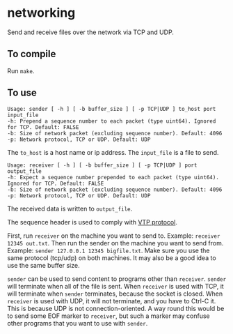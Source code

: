 # networking
Send and receive files over the network via TCP and UDP. 

## To compile

Run `make`.

## To use

```
Usage: sender [ -h ] [ -b buffer_size ] [ -p TCP|UDP ] to_host port input_file
-h: Prepend a sequence number to each packet (type uint64). Ignored for TCP. Default: FALSE
-b: Size of network packet (excluding sequence number). Default: 4096
-p: Network protocol, TCP or UDP. Default: UDP
```

The `to_host` is a host name or ip address. The `input_file` is a file to send.
```
Usage: receiver [ -h ] [ -b buffer_size ] [ -p TCP|UDP ] port output_file
-h: Expect a sequence number prepended to each packet (type uint64). Ignored for TCP. Default: FALSE
-b: Size of network packet (excluding sequence number). Default: 4096
-p: Network protocol, TCP or UDP. Default: UDP
```
The received data is written to `output_file`.

The sequence header is used to comply with [VTP protocol](https://vlbi.org/wp-content/uploads/2019/03/2012.10.16_VTP_0.9.7.pdf).

First, run `receiver` on the machine you want to send to. Example: `receiver 12345 out.txt`. Then run the sender on the machine you want to send from. Example: `sender 127.0.0.1 12345 bigfile.txt`. Make sure you use the same protocol (tcp/udp) on both machines. It may also be a good idea to use the same buffer size.

`sender` can be used to send content to  programs other than `receiver`. `sender` will terminate when all of the file is sent. When  `receiver` is used with TCP, it will terminate when `sender` terminates, because the socket is closed. When `receiver` is used with UDP, it will not terminate, and you have to Ctrl-C it. This is because UDP is not connection-oriented. A way round this would be to send some EOF marker to `receiver`, but such a marker may confuse other programs that you want to use with `sender`.


